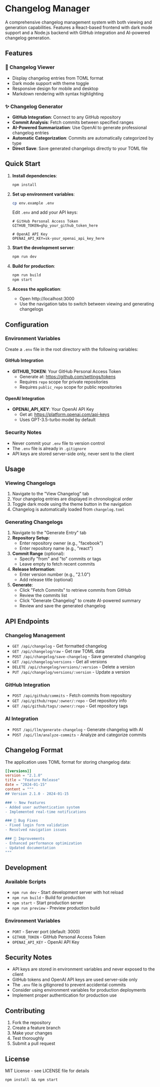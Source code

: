 # Changelog Manager

A comprehensive changelog management system with both viewing and generation capabilities. Features a React-based frontend with dark mode support and a Node.js backend with GitHub integration and AI-powered changelog generation.

## Features

### 📖 Changelog Viewer
- Display changelog entries from TOML format
- Dark mode support with theme toggle
- Responsive design for mobile and desktop
- Markdown rendering with syntax highlighting

### ✨ Changelog Generator
- **GitHub Integration**: Connect to any GitHub repository
- **Commit Analysis**: Fetch commits between specified ranges
- **AI-Powered Summarization**: Use OpenAI to generate professional changelog entries
- **Automatic Categorization**: Commits are automatically categorized by type
- **Direct Save**: Save generated changelogs directly to your TOML file

## Quick Start

1. **Install dependencies**:
   ```bash
   npm install
   ```

2. **Set up environment variables**:
   ```bash
   cp env.example .env
   ```
   
   Edit `.env` and add your API keys:
   ```env
   # GitHub Personal Access Token
   GITHUB_TOKEN=ghp_your_github_token_here
   
   # OpenAI API Key
   OPENAI_API_KEY=sk-your_openai_api_key_here
   ```

3. **Start the development server**:
   ```bash
   npm run dev
   ```

4. **Build for production**:
   ```bash
   npm run build
   npm start
   ```

5. **Access the application**:
   - Open http://localhost:3000
   - Use the navigation tabs to switch between viewing and generating changelogs

## Configuration

### Environment Variables

Create a `.env` file in the root directory with the following variables:

#### GitHub Integration
- **GITHUB_TOKEN**: Your GitHub Personal Access Token
  - Generate at: https://github.com/settings/tokens
  - Requires `repo` scope for private repositories
  - Requires `public_repo` scope for public repositories

#### OpenAI Integration
- **OPENAI_API_KEY**: Your OpenAI API Key
  - Get at: https://platform.openai.com/api-keys
  - Uses GPT-3.5-turbo model by default

### Security Notes
- Never commit your `.env` file to version control
- The `.env` file is already in `.gitignore`
- API keys are stored server-side only, never sent to the client

## Usage

### Viewing Changelogs
1. Navigate to the "View Changelog" tab
2. Your changelog entries are displayed in chronological order
3. Toggle dark mode using the theme button in the navigation
4. Changelog is automatically loaded from `changelog.toml`

### Generating Changelogs
1. Navigate to the "Generate Entry" tab
2. **Repository Setup**:
   - Enter repository owner (e.g., "facebook")
   - Enter repository name (e.g., "react")
3. **Commit Range** (optional):
   - Specify "from" and "to" commits or tags
   - Leave empty to fetch recent commits
4. **Release Information**:
   - Enter version number (e.g., "2.1.0")
   - Add release title (optional)
5. **Generate**:
   - Click "Fetch Commits" to retrieve commits from GitHub
   - Review the commits list
   - Click "Generate Changelog" to create AI-powered summary
   - Review and save the generated changelog

## API Endpoints

### Changelog Management
- `GET /api/changelog` - Get formatted changelog
- `GET /api/changelog/raw` - Get raw TOML data
- `POST /api/changelog/save-changelog` - Save generated changelog
- `GET /api/changelog/versions` - Get all versions
- `DELETE /api/changelog/versions/:version` - Delete a version
- `PUT /api/changelog/versions/:version` - Update a version

### GitHub Integration
- `POST /api/github/commits` - Fetch commits from repository
- `GET /api/github/repo/:owner/:repo` - Get repository info
- `GET /api/github/tags/:owner/:repo` - Get repository tags

### AI Integration
- `POST /api/llm/generate-changelog` - Generate changelog with AI
- `POST /api/llm/analyze-commits` - Analyze and categorize commits

## Changelog Format

The application uses TOML format for storing changelog data:

```toml
[[versions]]
version = "2.1.0"
title = "Feature Release"
date = "2024-01-15"
content = """
## Version 2.1.0 - 2024-01-15

### ✨ New Features
- Added user authentication system
- Implemented real-time notifications

### 🐛 Bug Fixes
- Fixed login form validation
- Resolved navigation issues

### 🔧 Improvements
- Enhanced performance optimization
- Updated documentation
"""
```

## Development

### Available Scripts
- `npm run dev` - Start development server with hot reload
- `npm run build` - Build for production
- `npm start` - Start production server
- `npm run preview` - Preview production build

### Environment Variables
- `PORT` - Server port (default: 3000)
- `GITHUB_TOKEN` - GitHub Personal Access Token
- `OPENAI_API_KEY` - OpenAI API Key

## Security Notes

- API keys are stored in environment variables and never exposed to the client
- GitHub tokens and OpenAI API keys are used server-side only
- The `.env` file is gitignored to prevent accidental commits
- Consider using environment variables for production deployments
- Implement proper authentication for production use

## Contributing

1. Fork the repository
2. Create a feature branch
3. Make your changes
4. Test thoroughly
5. Submit a pull request

## License

MIT License - see LICENSE file for details

```
npm install && npm start